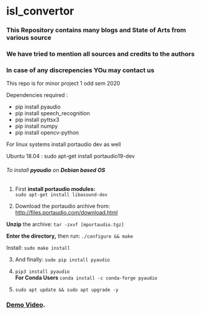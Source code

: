 # isl_convertor

### This Repository contains many blogs and State of Arts from various source
### We have tried to mention all sources and credits to the authors 
### In case of any discrepencies YOu may contact us 
This repo is for minor project 1 odd sem 2020

Dependencies required :

- pip install pyaudio
- pip install speech_recognition
- pip install pyttsx3
- pip install numpy
- pip install opencv-python


For linux systems install portaudio dev as well

Ubuntu 18.04 : sudo apt-get install portaudio19-dev

###### To install **pyaudio** on **Debian based OS**  
1. First **install portaudio modules:**  
```sudo apt-get install libasound-dev```

2. Download the portaudio archive from: http://files.portaudio.com/download.html

**Unzip** the archive: ```tar -zxvf [mportaudio.tgz]```

**Enter the directory,** then run: ```./configure && make```

Install: ```sudo make install```

3. And finally: ```sudo pip install pyaudio```

4. ```pip3 install pyaudio```  
**For Conda Users** ```conda install -c conda-forge pyaudio ```  

5. ```sudo apt update && sudo apt upgrade -y```    

### [Demo Video](https://drive.google.com/file/d/1qCiboIn42bTKGd4ggWBR-zEL8-Vu_uOS/view?usp=sharing).
